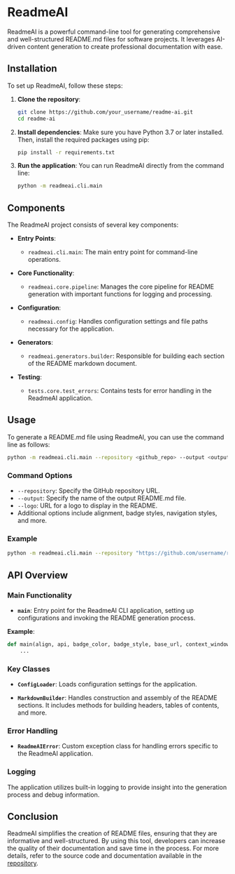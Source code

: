 # ReadmeAI
ReadmeAI is a powerful command-line tool for generating comprehensive and well-structured README.md files for software projects. It leverages AI-driven content generation to create professional documentation with ease.

## Installation
To set up ReadmeAI, follow these steps:

1. **Clone the repository**:
   ```bash
   git clone https://github.com/your_username/readme-ai.git
   cd readme-ai
   ```

2. **Install dependencies**:
   Make sure you have Python 3.7 or later installed. Then, install the required packages using pip:
   ```bash
   pip install -r requirements.txt
   ```

3. **Run the application**:
   You can run ReadmeAI directly from the command line:
   ```bash
   python -m readmeai.cli.main
   ```

## Components
The ReadmeAI project consists of several key components:

- **Entry Points**:
  - `readmeai.cli.main`: The main entry point for command-line operations.
  
- **Core Functionality**:
  - `readmeai.core.pipeline`: Manages the core pipeline for README generation with important functions for logging and processing.
  
- **Configuration**:
  - `readmeai.config`: Handles configuration settings and file paths necessary for the application.
  
- **Generators**:
  - `readmeai.generators.builder`: Responsible for building each section of the README markdown document.

- **Testing**:
  - `tests.core.test_errors`: Contains tests for error handling in the ReadmeAI application.

## Usage
To generate a README.md file using ReadmeAI, you can use the command line as follows:

```bash
python -m readmeai.cli.main --repository <github_repo> --output <output_file> --logo <logo_url> [options]
```

### Command Options
- `--repository`: Specify the GitHub repository URL.
- `--output`: Specify the name of the output README.md file.
- `--logo`: URL for a logo to display in the README.
- Additional options include alignment, badge styles, navigation styles, and more.

### Example
```bash
python -m readmeai.cli.main --repository "https://github.com/username/repo" --output "README.md" --logo "https://example.com/logo.png"
```

## API Overview
### Main Functionality
- **`main`**: Entry point for the ReadmeAI CLI application, setting up configurations and invoking the README generation process.
  
**Example**:
```python
def main(align, api, badge_color, badge_style, base_url, context_window, emojis, header_style, logo, logo_size, model, navigation_style, output, rate_limit, repository, system_message, temperature, top_p, tree_max_depth):
    ...
```

### Key Classes
- **`ConfigLoader`**: Loads configuration settings for the application.
  
- **`MarkdownBuilder`**: Handles construction and assembly of the README sections. It includes methods for building headers, tables of contents, and more.

### Error Handling
- **`ReadmeAIError`**: Custom exception class for handling errors specific to the ReadmeAI application.

### Logging
The application utilizes built-in logging to provide insight into the generation process and debug information.

## Conclusion
ReadmeAI simplifies the creation of README files, ensuring that they are informative and well-structured. By using this tool, developers can increase the quality of their documentation and save time in the process. For more details, refer to the source code and documentation available in the [repository](https://github.com/your_username/readme-ai).